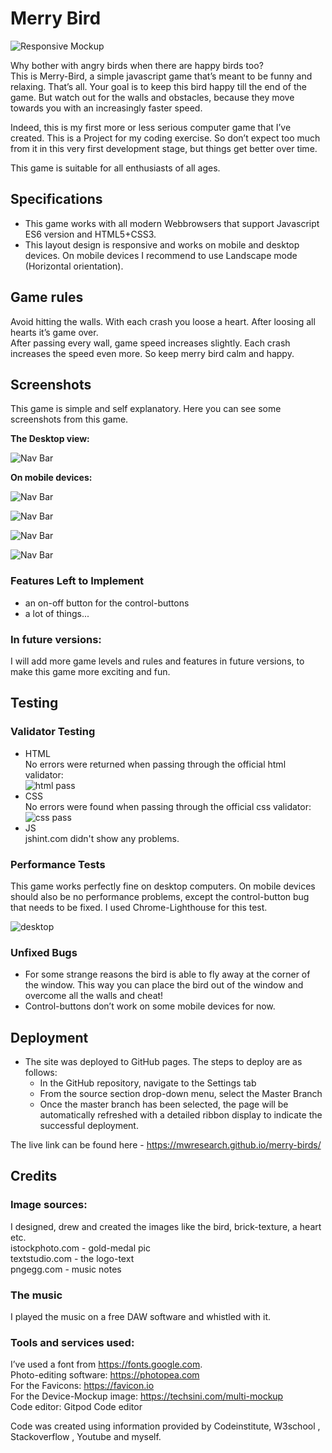 # Merry Bird

![Responsive Mockup](https://mwresearch.github.io/cover.webp)

Why bother with angry birds when there are happy birds too?  
This is Merry-Bird, a simple javascript game that’s meant to be funny and relaxing. That’s all.
Your goal is to keep this bird happy till the end of the game. But watch out for the walls and obstacles, because they move towards you with an increasingly faster speed.

Indeed, this is my first more or less serious computer game that I’ve created. This is a Project for my coding exercise. So don’t expect too much from it in this very first development stage, but things get better over time.

This game is suitable for all enthusiasts of all ages.

## Specifications

- This game works with all modern Webbrowsers that support Javascript ES6 version and HTML5+CSS3.
- This layout  design is responsive and works on mobile and desktop devices. On mobile devices I recommend to use Landscape mode (Horizontal orientation).

## Game rules 

Avoid hitting the walls. With each crash you loose a heart.   After loosing all hearts it’s game over.  
After passing every wall, game speed increases slightly.  Each crash increases the speed even more.
So keep merry bird calm and happy.

## Screenshots

This game is simple and self explanatory. Here you can see some screenshots from this game.

__The Desktop view:__

![Nav Bar](https://mwresearch.github.io/merry-birds/doc_assets/dekstop-view.jpeg)

__On mobile devices:__

![Nav Bar](https://mwresearch.github.io/merry-birds/doc_assets/mobile-view.png)

![Nav Bar](https://mwresearch.github.io/merry-birds/doc_assets/start-message.jpeg)

![Nav Bar](https://mwresearch.github.io/merry-birds/doc_assets/hit-message.jpeg)

![Nav Bar](https://mwresearch.github.io/merry-birds/doc_assets/won-message.jpeg)

### Features Left to Implement

- an on-off button for the control-buttons
- a lot of things...

### In future versions:
I will add more game levels and rules and features in future versions, to make this game more exciting and fun. 

## Testing 

### Validator Testing 

- HTML  
No errors were returned when passing through the official html validator:   
![html pass](https://mwresearch.github.io/merry-birds/doc_assets/html-valid.png)
- CSS  
No errors were found when passing through the official  css validator:  
![css pass](https://mwresearch.github.io/merry-birds/doc_assets/css-valid.png)
- JS  
jshint.com didn't show any problems.

### Performance Tests

This game works perfectly fine on desktop computers. On mobile devices should also be no performance problems, except the control-button bug that needs to be fixed.
I used Chrome-Lighthouse for this test.  

![desktop](https://mwresearch.github.io/merry-birds/doc_assets/lighthouse-desktop.png)

### Unfixed Bugs

- For some strange reasons the bird is able to fly away at  the corner of the window. This way you can place the bird out of the window and overcome all the walls and cheat!
- Control-buttons don’t work on some mobile devices for now.

## Deployment 

- The site was deployed to GitHub pages. The steps to deploy are as follows: 
  - In the GitHub repository, navigate to the Settings tab 
  - From the source section drop-down menu, select the Master Branch
  - Once the master branch has been selected, the page will be automatically refreshed with a detailed ribbon display to indicate the successful deployment. 

The live link can be found here - https://mwresearch.github.io/merry-birds/


## Credits 

### Image sources: 
I designed, drew and created the images like the bird, brick-texture, a heart etc.  
istockphoto.com - gold-medal pic  
textstudio.com - the logo-text  
pngegg.com - music notes


### The music
I played the music on a free DAW software and whistled with it.

### Tools and services used:
I’ve used a font from https://fonts.google.com.   
Photo-editing software: https://photopea.com  
For the Favicons: https://favicon.io  
For the Device-Mockup image: https://techsini.com/multi-mockup  
Code editor: Gitpod Code editor  

Code was created using information provided by Codeinstitute, W3school , Stackoverflow , Youtube and myself.

